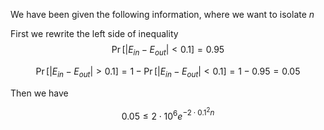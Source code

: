 We have been given the following information, where we want to isolate $n$

First we rewrite the left side of inequality
$$\Pr[|E_{in}-E_{out}|<0.1] = 0.95$$

$$\Pr [|E_{in}-E_{out}|>0.1] = 1 - \Pr[|E_{in}-E_{out}|<0.1] = 1-0.95 =0.05$$

Then we have

$$
0.05 \leq 2\cdot 10^6 e^{-2\cdot 0.1^2n}
$$